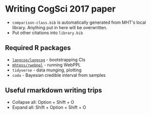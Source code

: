 # Writing CogSci 2017 paper

+ `comparison-class.bib` is automatically generated from MHT's local library. Anything put in here will be overwritten.
+ Put other citations into `library.bib`

## Required R packages

+ [`langcog/langcog`](https://github.com/langcog/langcog-package) -  bootstrapping CIs
+ [`mhtess/rwebppl`](https://github.com/mhtess/rwebppl) -  running WebPPL
+ `tidyverse` -  data munging, plotting
+ `coda` -  Bayesian credible interval from samples

## Useful rmarkdown writing trips

+ Collapse all: Option + Shift + O
+ Expand all: Shift + Option + Shift + O
